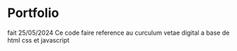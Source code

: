 # Portfolio
fait 25/05/2024
Ce code faire reference au curculum vetae digital a base de html css et javascript

